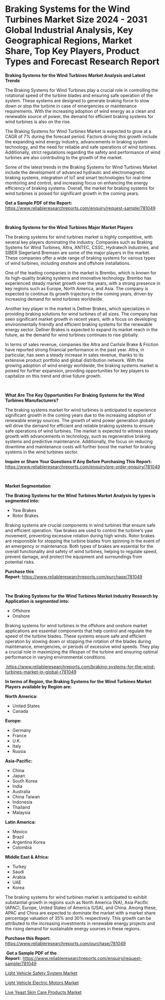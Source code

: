<p><h1>Braking Systems for the Wind Turbines Market Size 2024 - 2031 Global Industrial Analysis, Key Geographical Regions, Market Share, Top Key Players, Product Types and Forecast Research Report</h1></p><p><strong>Braking Systems for the Wind Turbines Market Analysis and Latest Trends</strong></p>
<p><p>The Braking Systems for Wind Turbines play a crucial role in controlling the rotational speed of the turbine blades and ensuring safe operation of the system. These systems are designed to generate braking force to slow down or stop the turbine in case of emergencies or maintenance requirements. With the increasing adoption of wind energy as a clean and renewable source of power, the demand for efficient braking systems for wind turbines is also on the rise.</p><p>The Braking Systems for Wind Turbines Market is expected to grow at a CAGR of 7% during the forecast period. Factors driving this growth include the expanding wind energy industry, advancements in braking system technology, and the need for reliable and safe operations of wind turbines. Additionally, strict regulations regarding the safety and performance of wind turbines are also contributing to the growth of the market.</p><p>Some of the latest trends in the Braking Systems for Wind Turbines Market include the development of advanced hydraulic and electromagnetic braking systems, integration of IoT and smart technologies for real-time monitoring and control, and increasing focus on enhancing the energy efficiency of braking systems. Overall, the market for braking systems for wind turbines is poised for significant growth in the coming years.</p></p>
<p><strong>Get a Sample PDF of the Report:&nbsp;</strong> <a href="https://www.reliableresearchreports.com/enquiry/request-sample/781049">https://www.reliableresearchreports.com/enquiry/request-sample/781049</a></p>
<p>&nbsp;</p>
<p><strong>Braking Systems for the Wind Turbines Major Market Players</strong></p>
<p><p>The braking systems for wind turbines market is highly competitive, with several key players dominating the industry. Companies such as Braking Systems for Wind Turbines, Altra, ANTEC, CSSC, Hydratech Industries, and SIBER Siegerland Bremsen are some of the major players in the market. These companies offer a wide range of braking systems for various types of wind turbines, including onshore and offshore installations.</p><p>One of the leading companies in the market is Brembo, which is known for its high-quality braking systems and innovative technology. Brembo has experienced steady market growth over the years, with a strong presence in key regions such as Europe, North America, and Asia. The company is expected to continue its growth trajectory in the coming years, driven by increasing demand for wind turbines worldwide.</p><p>Another key player in the market is Dellner Brakes, which specializes in providing braking solutions for wind turbines of all sizes. The company has seen significant market growth in recent years, with a focus on developing environmentally friendly and efficient braking systems for the renewable energy sector. Dellner Brakes is expected to expand its market reach in the future, as the demand for wind turbines continues to rise globally.</p><p>In terms of sales revenue, companies like Altra and Carlisle Brake & Friction have reported strong financial performance in the past year. Altra, in particular, has seen a steady increase in sales revenue, thanks to its extensive product portfolio and global distribution network. With the growing adoption of wind energy worldwide, the braking systems market is poised for further expansion, providing opportunities for key players to capitalize on this trend and drive future growth.</p></p>
<p>&nbsp;</p>
<p><strong>What Are The Key Opportunities For Braking Systems for the Wind Turbines Manufacturers?</strong></p>
<p><p>The braking systems market for wind turbines is anticipated to experience significant growth in the coming years due to the increasing adoption of renewable energy sources. The growth of wind power generation globally will drive the demand for efficient and reliable braking systems to ensure safe operations of wind turbines. The market is expected to witness steady growth with advancements in technology, such as regenerative braking systems and predictive maintenance. Additionally, the focus on reducing downtime and maintenance costs will further boost the market for braking systems in the wind turbines sector.</p></p>
<p><strong>Inquire or Share Your Questions If Any Before Purchasing This Report:</strong> <a href="https://www.reliableresearchreports.com/enquiry/pre-order-enquiry/781049">https://www.reliableresearchreports.com/enquiry/pre-order-enquiry/781049</a></p>
<p>&nbsp;</p>
<p><strong>Market Segmentation</strong></p>
<p><strong>The Braking Systems for the Wind Turbines Market Analysis by types is segmented into:</strong></p>
<p><ul><li>Yaw Brakes</li><li>Rotor Brakes</li></ul></p>
<p><p>Braking systems are crucial components in wind turbines that ensure safe and efficient operation. Yaw brakes are used to control the turbine's yaw movement, preventing excessive rotation during high winds. Rotor brakes are responsible for stopping the turbine blades from spinning in the event of an emergency or maintenance. Both types of brakes are essential for the overall functionality and safety of wind turbines, helping to regulate speed, prevent damage, and protect the equipment and surroundings from potential risks.</p></p>
<p><strong>Purchase this Report:&nbsp;</strong><a href="https://www.reliableresearchreports.com/purchase/781049">https://www.reliableresearchreports.com/purchase/781049</a></p>
<p>&nbsp;</p>
<p><strong>The Braking Systems for the Wind Turbines Market Industry Research by Application is segmented into:</strong></p>
<p><ul><li>Offshore</li><li>Onshore</li></ul></p>
<p><p>Braking systems for wind turbines in the offshore and onshore market applications are essential components that help control and regulate the speed of the turbine blades. These systems ensure safe and efficient operation by slowing down or stopping the rotation of the blades during maintenance, emergencies, or periods of excessive wind speeds. They play a crucial role in maximizing the lifespan of the turbine and ensuring optimal performance in varying environmental conditions.</p></p>
<p><a href="https://www.reliableresearchreports.com/braking-systems-for-the-wind-turbines-market-in-global-r781049">&nbsp;https://www.reliableresearchreports.com/braking-systems-for-the-wind-turbines-market-in-global-r781049</a></p>
<p><strong>In terms of Region, the Braking Systems for the Wind Turbines Market Players available by Region are:</strong></p>
<p>
    <p> <strong> North America: </strong>
        <ul>
            <li>United States</li>
            <li>Canada</li>
        </ul>
        </p> 
    <p> <strong> Europe: </strong>
        <ul>
            <li>Germany</li>
            <li>France</li>
            <li>U.K.</li>
            <li>Italy</li>
            <li>Russia</li>
        </ul>
        </p> 
    <p> <strong> Asia-Pacific: </strong>
        <ul>
            <li>China</li>
            <li>Japan</li>
            <li>South Korea</li>
            <li>India</li>
            <li>Australia</li>
            <li>China Taiwan</li>
            <li>Indonesia</li>
            <li>Thailand</li>
            <li>Malaysia</li>
        </ul>
        </p> 
    <p> <strong> Latin America: </strong>
        <ul>
            <li>Mexico</li>
            <li>Brazil</li>
            <li>Argentina Korea</li>
            <li>Colombia</li>
        </ul>
        </p> 
    <p> <strong> Middle East & Africa: </strong>
        <ul>
            <li>Turkey</li>
            <li>Saudi</li>
            <li>Arabia</li>
            <li>UAE</li>
            <li>Korea</li>
        </ul>
    </p>
    </p>
<p><p>The braking systems for wind turbines market is anticipated to exhibit substantial growth in regions such as North America (NA), Asia Pacific (APAC), Europe, United States of America (USA), and China. Among these, APAC and China are expected to dominate the market with a market share percentage valuation of 35% and 30% respectively. This growth can be attributed to the increasing investments in renewable energy projects and the rising demand for sustainable energy sources in these regions.</p></p>
<p><strong>Purchase this Report: </strong><a href="https://www.reliableresearchreports.com/purchase/781049">https://www.reliableresearchreports.com/purchase/781049</a></p>
<p>&nbsp;<strong>Get a Sample PDF of the Report:&nbsp;&nbsp;</strong><a href="https://www.reliableresearchreports.com/enquiry/request-sample/781049">https://www.reliableresearchreports.com/enquiry/request-sample/781049</a></p>
<p><strong></strong></p>
<p><p><a href="https://github.com/victorialyman98067/Market-Research-Report-List-1/blob/main/light-vehicle-safety-system-market.md">Light Vehicle Safety System Market</a></p><p><a href="https://github.com/erickahgreen002024/Market-Research-Report-List-1/blob/main/light-vehicle-electric-motors-market.md">Light Vehicle Electric Motors Market</a></p><p><a href="https://github.com/caylechardson65746/Market-Research-Report-List-1/blob/main/live-yeast-skin-care-products-market.md">Live Yeast Skin Care Products Market</a></p></p>